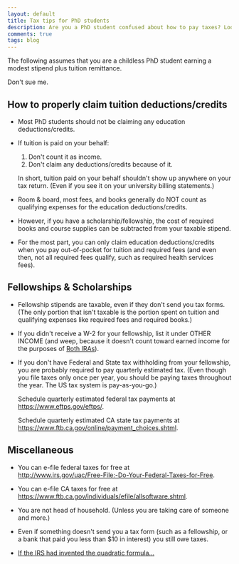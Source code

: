 ```yaml
---
layout: default
title: Tax tips for PhD students
description: Are you a PhD student confused about how to pay taxes? Look no further! Ted explains it all. Mostly. And don't sue him.
comments: true
tags: blog
---
```


<p>The following assumes that you are a childless PhD student earning a modest stipend plus tuition remittance.</p>

<p>Don't sue me.</p>

<h2>How to properly claim tuition deductions/credits</h2>

<ul>
<li><p>Most PhD students should not be claiming any education deductions/credits.</p></li>

<li><p>If tuition is paid on your behalf:</p>

<ol>
<li>Don't count it as income.</li>
<li>Don't claim any deductions/credits because of it.</li>
</ol></li>

<p>In short, tuition paid on your behalf shouldn't show up anywhere on your tax return. (Even if you see it on your university billing statements.)</p>

<li><p>Room &amp; board, most fees, and books generally do NOT count as qualifying expenses for the education deductions/credits.</p></li>

<li><p>However, if you have a scholarship/fellowship, the cost of required books and course supplies can be subtracted from your taxable stipend.</p>
</li>
<li><p>For the most part, you can only claim education deductions/credits when you pay out-of-pocket for tuition and required fees (and even then, not all required fees qualify, such as required health services fees).</p>
</li>

</ul>
<h2>Fellowships &amp; Scholarships</h2>
<ul>


<li><p>Fellowship stipends are taxable, even if they don't send you tax forms. (The only portion that isn't taxable is the portion spent on tuition and qualifying expenses like required fees and required books.)</p>
</li>
<li><p>If you didn't receive a W-2 for your fellowship, list it under OTHER INCOME (and weep, because it doesn't count toward earned income for the purposes of <a href="/roth-ira/">Roth IRAs</a>).</p>
</li>
<li><p>If you don't have Federal and State tax withholding from your fellowship, you are probably required to pay quarterly estimated tax. (Even though you file taxes only once per year, you should be paying taxes throughout the year. The US tax system is pay-as-you-go.)</p>

<p>Schedule quarterly estimated federal tax payments at <br /><a href="https://www.eftps.gov/eftps/">https://www.eftps.gov/eftps/</a>.</p>

<p>Schedule quarterly estimated CA state tax payments at <br /><a href="https://www.ftb.ca.gov/online/payment_choices.shtml">https://www.ftb.ca.gov/online/payment_choices.shtml</a>.</p>
</li>

</ul>
<h2>Miscellaneous</h2>
<ul>

<li><p>You can e-file federal taxes for free at <br /><a href="http://www.irs.gov/uac/Free-File:-Do-Your-Federal-Taxes-for-Free">http://www.irs.gov/uac/Free-File:-Do-Your-Federal-Taxes-for-Free</a>.</p>
</li>
<li><p>You can e-file CA taxes for free at <br /><a href="https://www.ftb.ca.gov/individuals/efile/allsoftware.shtml">https://www.ftb.ca.gov/individuals/efile/allsoftware.shtml</a>.</p>
</li>
<li><p>You are not head of household. (Unless you are taking care of someone and more.)</p>
</li>
<li><p>Even if something doesn't send you a tax form (such as a fellowship, or a bank that paid you less than $10 in interest) you still owe taxes.</p>
</li>
<li><p><a href="http://www.cs.amherst.edu/~djv/irs.pdf">If the IRS had invented the quadratic formula...</a></p>
</li>

</ul>
